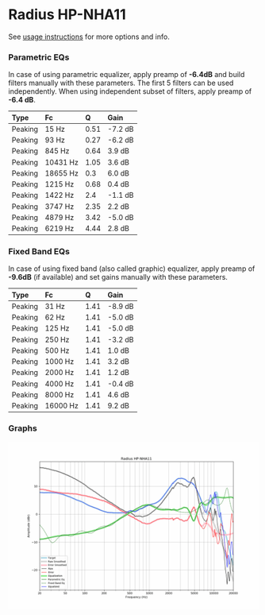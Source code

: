# Radius HP-NHA11
See [usage instructions](https://github.com/jaakkopasanen/AutoEq#usage) for more options and info.

### Parametric EQs
In case of using parametric equalizer, apply preamp of **-6.4dB** and build filters manually
with these parameters. The first 5 filters can be used independently.
When using independent subset of filters, apply preamp of **-6.4 dB**.

| Type    | Fc       |    Q | Gain    |
|:--------|:---------|:-----|:--------|
| Peaking | 15 Hz    | 0.51 | -7.2 dB |
| Peaking | 93 Hz    | 0.27 | -6.2 dB |
| Peaking | 845 Hz   | 0.64 | 3.9 dB  |
| Peaking | 10431 Hz | 1.05 | 3.6 dB  |
| Peaking | 18655 Hz | 0.3  | 6.0 dB  |
| Peaking | 1215 Hz  | 0.68 | 0.4 dB  |
| Peaking | 1422 Hz  | 2.4  | -1.1 dB |
| Peaking | 3747 Hz  | 2.35 | 2.2 dB  |
| Peaking | 4879 Hz  | 3.42 | -5.0 dB |
| Peaking | 6219 Hz  | 4.44 | 2.8 dB  |

### Fixed Band EQs
In case of using fixed band (also called graphic) equalizer, apply preamp of **-9.6dB**
(if available) and set gains manually with these parameters.

| Type    | Fc       |    Q | Gain    |
|:--------|:---------|:-----|:--------|
| Peaking | 31 Hz    | 1.41 | -8.9 dB |
| Peaking | 62 Hz    | 1.41 | -5.0 dB |
| Peaking | 125 Hz   | 1.41 | -5.0 dB |
| Peaking | 250 Hz   | 1.41 | -3.2 dB |
| Peaking | 500 Hz   | 1.41 | 1.0 dB  |
| Peaking | 1000 Hz  | 1.41 | 3.2 dB  |
| Peaking | 2000 Hz  | 1.41 | 1.2 dB  |
| Peaking | 4000 Hz  | 1.41 | -0.4 dB |
| Peaking | 8000 Hz  | 1.41 | 4.6 dB  |
| Peaking | 16000 Hz | 1.41 | 9.2 dB  |

### Graphs
![](./Radius%20HP-NHA11.png)